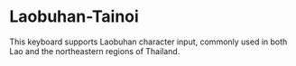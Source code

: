# Laobuhan-Tainoi
This keyboard supports Laobuhan character input, commonly used in both Lao and the northeastern regions of Thailand.
